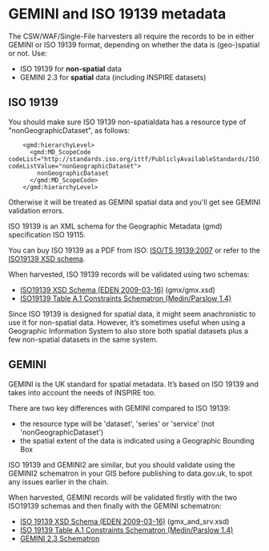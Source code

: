 # GEMINI and ISO 19139 metadata

The CSW/WAF/Single-File harvesters all require the records to be in either GEMINI or ISO 19139 format, depending on whether the data is (geo-)spatial or not. Use:

* ISO 19139 for **non-spatial** data
* GEMINI 2.3 for **spatial** data (including INSPIRE datasets)

## ISO 19139

You should make sure ISO 19139 non-spatialdata has a resource type of "nonGeographicDataset", as follows:

```
    <gmd:hierarchyLevel>
      <gmd:MD_ScopeCode codeList="http://standards.iso.org/ittf/PubliclyAvailableStandards/ISO_19139_Schemas/resources/codelist/gmxCodelists.xml#MD_ScopeCode" codeListValue="nonGeographicDataset">
        nonGeographicDataset
      </gmd:MD_ScopeCode>
    </gmd:hierarchyLevel>
```

Otherwise it will be treated as GEMINI spatial data and you'll get see GEMINI validation errors.

ISO 19139 is an XML schema for the Geographic Metadata (gmd) specification ISO 19115.

You can buy ISO 19139 as a PDF from ISO: [ISO/TS 19139:2007](http://www.iso.org/iso/catalogue_detail.htm?csnumber=32557) or refer to the [ISO19139 XSD schema](https://github.com/datagovuk/ckanext-spatial/tree/dgu/ckanext/spatial/validation/xml/iso19139eden).

When harvested, ISO 19139 records will be validated using two schemas:

* [ISO19139 XSD Schema (EDEN 2009-03-16)](https://github.com/alphagov/ckanext-spatial/tree/master/ckanext/spatial/validation/xml/iso19139eden/gmd) (gmx/gmx.xsd)
* [ISO19139 Table A.1 Constraints Schematron (Medin/Parslow 1.4)](https://github.com/alphagov/ckanext-spatial/blob/master/ckanext/spatial/validation/xml/medin/ISOTS19139A1Constraints_v1.4.sch)

Since ISO 19139 is designed for spatial data, it might seem anachronistic to use it for non-spatial data. However, it’s sometimes useful when using a Geographic Information System to also store both spatial datasets plus a few non-spatial datasets in the same system.

## GEMINI

GEMINI is the UK standard for spatial metadata. It’s based on ISO 19139 and takes into account the needs of INSPIRE too.

There are two key differences with GEMINI compared to ISO 19139:

* the resource type will be 'dataset', 'series' or 'service' (not 'nonGeographicDataset')
* the spatial extent of the data is indicated using a Geographic Bounding Box

ISO 19139 and GEMINI2 are similar, but you should validate using the GEMINI2 schematron in your GIS before publishing to data.gov.uk, to spot any issues earlier in the chain.

When harvested, GEMINI records will be validated firstly with the two ISO19139 schemas and then finally with the GEMINI schematron:

* [ISO 19139 XSD Schema (EDEN 2009-03-16)](https://github.com/alphagov/ckanext-spatial/tree/master/ckanext/spatial/validation/xml/iso19139eden/gmd) (gmx_and_srv.xsd)
* [ISO 19139 Table A.1 Constraints Schematron (Medin/Parslow 1.4)](https://github.com/alphagov/ckanext-spatial/blob/master/ckanext/spatial/validation/xml/medin/ISOTS19139A1Constraints_v1.4.sch)
* [GEMINI 2.3 Schematron](https://github.com/alphagov/ckanext-spatial/blob/master/ckanext/spatial/validation/xml/gemini2/GEMINI_2.3_Schematron_Schema-v1.0.sch)
